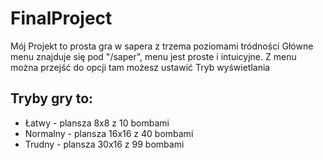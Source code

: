 # FinalProject
Mój Projekt to prosta gra w sapera z trzema poziomami tródności 
Główne menu znajduje się pod "/saper", menu jest proste i intuicyjne.
Z menu można przejść do opcji tam możesz ustawić Tryb wyświetlania

## Tryby gry to:
* Łatwy - plansza 8x8 z 10 bombami
* Normalny - plansza 16x16 z 40 bombami
* Trudny - plansza 30x16 z 99 bombami 

